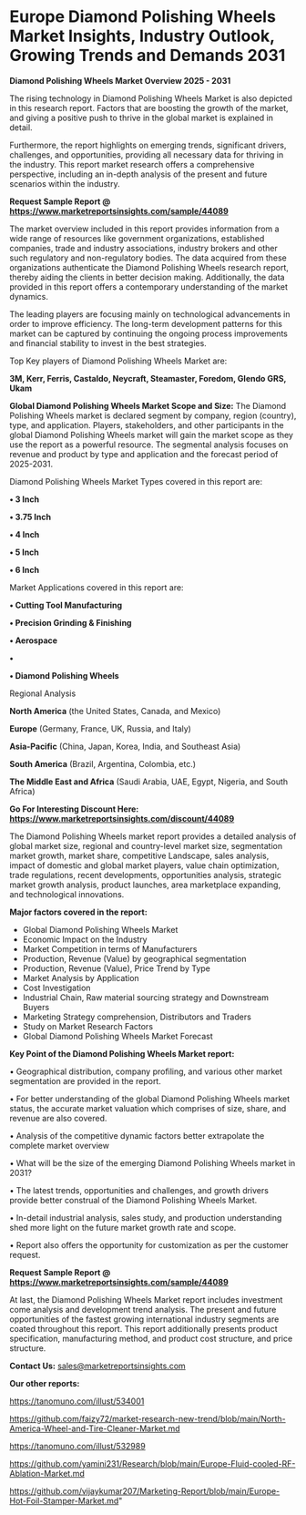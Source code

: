 # Europe Diamond Polishing Wheels Market Insights, Industry Outlook, Growing Trends and Demands 2031

<Strong> Diamond Polishing Wheels Market Overview 2025 - 2031</strong>

The rising technology in Diamond Polishing Wheels Market is also depicted in this research report. Factors that are boosting the growth of the market, and giving a positive push to thrive in the global market is explained in detail.

Furthermore, the report highlights on emerging trends, significant drivers, challenges, and opportunities, providing all necessary data for thriving in the industry. This report market research offers a comprehensive perspective, including an in-depth analysis of the present and future scenarios within the industry.

<strong>Request Sample Report @ <a href=https://www.marketreportsinsights.com/sample/44089>https://www.marketreportsinsights.com/sample/44089</a></strong>

The market overview included in this report provides information from a wide range of resources like government organizations, established companies, trade and industry associations, industry brokers and other such regulatory and non-regulatory bodies. The data acquired from these organizations authenticate the Diamond Polishing Wheels research report, thereby aiding the clients in better decision making. Additionally, the data provided in this report offers a contemporary understanding of the market dynamics.

The leading players are focusing mainly on technological advancements in order to improve efficiency. The long-term development patterns for this market can be captured by continuing the ongoing process improvements and financial stability to invest in the best strategies.

Top Key players of Diamond Polishing Wheels Market are:

<strong>3M, Kerr, Ferris, Castaldo, Neycraft, Steamaster, Foredom, Glendo GRS, Ukam</strong>

<strong><b>Global Diamond Polishing Wheels Market Scope and Size:</b></strong>
The Diamond Polishing Wheels market is declared segment by company, region (country), type, and application. Players, stakeholders, and other participants in the global Diamond Polishing Wheels market will gain the market scope as they use the report as a powerful resource. The segmental analysis focuses on revenue and product by type and application and the forecast period of 2025-2031.

Diamond Polishing Wheels Market Types covered in this report are:

<strong>•  3 Inch

•  3.75 Inch

•  4 Inch

•  5 Inch

•  6 Inch</strong>

Market Applications covered in this report are:

<strong>•  Cutting Tool Manufacturing

•  Precision Grinding & Finishing

•  Aerospace

•  

•  Diamond Polishing Wheels</strong> 

Regional Analysis

<strong>North America</strong> (the United States, Canada, and Mexico)

<strong>Europe</strong> (Germany, France, UK, Russia, and Italy)

<strong>Asia-Pacific</strong> (China, Japan, Korea, India, and Southeast Asia)

<strong>South America</strong> (Brazil, Argentina, Colombia, etc.)

<strong>The Middle East and Africa</strong> (Saudi Arabia, UAE, Egypt, Nigeria, and South Africa)

<strong>Go For Interesting Discount Here: <a href=https://www.marketreportsinsights.com/discount/44089>https://www.marketreportsinsights.com/discount/44089</a></strong>

The Diamond Polishing Wheels market report provides a detailed analysis of global market size, regional and country-level market size, segmentation market growth, market share, competitive Landscape, sales analysis, impact of domestic and global market players, value chain optimization, trade regulations, recent developments, opportunities analysis, strategic market growth analysis, product launches, area marketplace expanding, and technological innovations.

<strong><b>Major factors covered in the report:</b></strong>
<ul>
  <li>Global Diamond Polishing Wheels Market </li>
  <li>Economic Impact on the Industry</li>
  <li>Market Competition in terms of Manufacturers</li>
  <li>Production, Revenue (Value) by geographical segmentation</li>
  <li>Production, Revenue (Value), Price Trend by Type</li>
  <li>Market Analysis by Application</li>
  <li>Cost Investigation</li>
  <li>Industrial Chain, Raw material sourcing strategy and Downstream Buyers</li>
  <li>Marketing Strategy comprehension, Distributors and Traders</li>
  <li>Study on Market Research Factors</li>
  <li>Global Diamond Polishing Wheels Market Forecast</li>
</ul>

<strong><b>Key Point of the Diamond Polishing Wheels Market report:</b></strong>

• Geographical distribution, company profiling, and various other market segmentation are provided in the report.

• For better understanding of the global Diamond Polishing Wheels market status, the accurate market valuation which comprises of size, share, and revenue are also covered.

• Analysis of the competitive dynamic factors better extrapolate the complete market overview

• What will be the size of the emerging Diamond Polishing Wheels market in 2031?

• The latest trends, opportunities and challenges, and growth drivers provide better construal of the Diamond Polishing Wheels Market.

• In-detail industrial analysis, sales study, and production understanding shed more light on the future market growth rate and scope.

• Report also offers the opportunity for customization as per the customer request.

<strong>Request Sample Report @ <a href=https://www.marketreportsinsights.com/sample/44089>https://www.marketreportsinsights.com/sample/44089</a></strong>

At last, the Diamond Polishing Wheels Market report includes investment come analysis and development trend analysis. The present and future opportunities of the fastest growing international industry segments are coated throughout this report. This report additionally presents product specification, manufacturing method, and product cost structure, and price structure.

<strong>Contact Us:</strong>
sales@marketreportsinsights.com

<strong>Our other reports:</strong>

<a href=https://tanomuno.com/illust/534001>https://tanomuno.com/illust/534001</a>

<a href=https://github.com/faizy72/market-research-new-trend/blob/main/North-America-Wheel-and-Tire-Cleaner-Market.md>https://github.com/faizy72/market-research-new-trend/blob/main/North-America-Wheel-and-Tire-Cleaner-Market.md</a>

<a href=https://tanomuno.com/illust/532989>https://tanomuno.com/illust/532989</a>

<a href=https://github.com/yamini231/Research/blob/main/Europe-Fluid-cooled-RF-Ablation-Market.md>https://github.com/yamini231/Research/blob/main/Europe-Fluid-cooled-RF-Ablation-Market.md</a>

<a href=https://github.com/vijaykumar207/Marketing-Report/blob/main/Europe-Hot-Foil-Stamper-Market.md>https://github.com/vijaykumar207/Marketing-Report/blob/main/Europe-Hot-Foil-Stamper-Market.md</a>"

